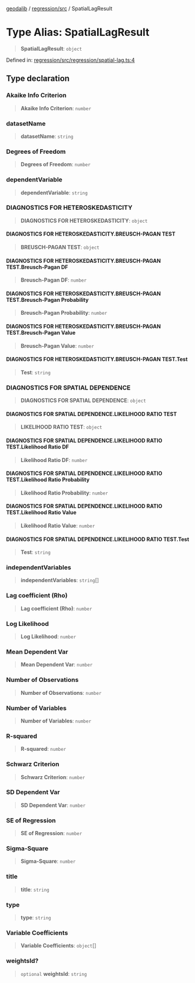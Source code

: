 [geodalib](../../../modules.md) / [regression/src](../index.md) / SpatialLagResult

# Type Alias: SpatialLagResult

> **SpatialLagResult**: `object`

Defined in: [regression/src/regression/spatial-lag.ts:4](https://github.com/GeoDaCenter/geoda-lib/blob/246bf05338fdf79294f778f8829940c18b17a0f8/js/packages/regression/src/regression/spatial-lag.ts#L4)

## Type declaration

### Akaike Info Criterion

> **Akaike Info Criterion**: `number`

### datasetName

> **datasetName**: `string`

### Degrees of Freedom

> **Degrees of Freedom**: `number`

### dependentVariable

> **dependentVariable**: `string`

### DIAGNOSTICS FOR HETEROSKEDASTICITY

> **DIAGNOSTICS FOR HETEROSKEDASTICITY**: `object`

#### DIAGNOSTICS FOR HETEROSKEDASTICITY.BREUSCH-PAGAN TEST

> **BREUSCH-PAGAN TEST**: `object`

#### DIAGNOSTICS FOR HETEROSKEDASTICITY.BREUSCH-PAGAN TEST.Breusch-Pagan DF

> **Breusch-Pagan DF**: `number`

#### DIAGNOSTICS FOR HETEROSKEDASTICITY.BREUSCH-PAGAN TEST.Breusch-Pagan Probability

> **Breusch-Pagan Probability**: `number`

#### DIAGNOSTICS FOR HETEROSKEDASTICITY.BREUSCH-PAGAN TEST.Breusch-Pagan Value

> **Breusch-Pagan Value**: `number`

#### DIAGNOSTICS FOR HETEROSKEDASTICITY.BREUSCH-PAGAN TEST.Test

> **Test**: `string`

### DIAGNOSTICS FOR SPATIAL DEPENDENCE

> **DIAGNOSTICS FOR SPATIAL DEPENDENCE**: `object`

#### DIAGNOSTICS FOR SPATIAL DEPENDENCE.LIKELIHOOD RATIO TEST

> **LIKELIHOOD RATIO TEST**: `object`

#### DIAGNOSTICS FOR SPATIAL DEPENDENCE.LIKELIHOOD RATIO TEST.Likelihood Ratio DF

> **Likelihood Ratio DF**: `number`

#### DIAGNOSTICS FOR SPATIAL DEPENDENCE.LIKELIHOOD RATIO TEST.Likelihood Ratio Probability

> **Likelihood Ratio Probability**: `number`

#### DIAGNOSTICS FOR SPATIAL DEPENDENCE.LIKELIHOOD RATIO TEST.Likelihood Ratio Value

> **Likelihood Ratio Value**: `number`

#### DIAGNOSTICS FOR SPATIAL DEPENDENCE.LIKELIHOOD RATIO TEST.Test

> **Test**: `string`

### independentVariables

> **independentVariables**: `string`[]

### Lag coefficient (Rho)

> **Lag coefficient (Rho)**: `number`

### Log Likelihood

> **Log Likelihood**: `number`

### Mean Dependent Var

> **Mean Dependent Var**: `number`

### Number of Observations

> **Number of Observations**: `number`

### Number of Variables

> **Number of Variables**: `number`

### R-squared

> **R-squared**: `number`

### Schwarz Criterion

> **Schwarz Criterion**: `number`

### SD Dependent Var

> **SD Dependent Var**: `number`

### SE of Regression

> **SE of Regression**: `number`

### Sigma-Square

> **Sigma-Square**: `number`

### title

> **title**: `string`

### type

> **type**: `string`

### Variable Coefficients

> **Variable Coefficients**: `object`[]

### weightsId?

> `optional` **weightsId**: `string`
